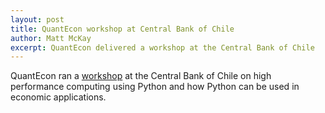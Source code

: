 ```yaml
---
layout: post
title: QuantEcon workshop at Central Bank of Chile
author: Matt McKay
excerpt: QuantEcon delivered a workshop at the Central Bank of Chile
---
```


QuantEcon ran a [workshop](https://github.com/QuantEcon/cbc_2024) at the Central Bank of Chile on high performance computing using Python and how Python can be used in economic applications. 